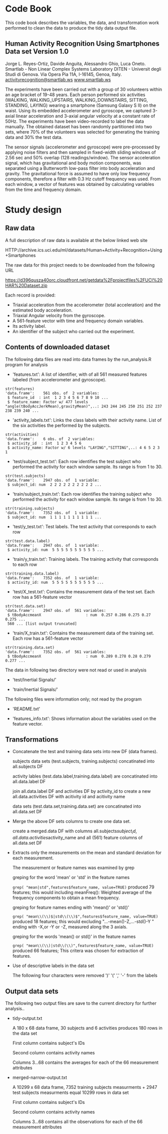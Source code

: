 Code Book 
=========

This code book describes the variables, the data, and transformation work performed to clean the data to produce the tidy data output file. 


Human Activity Recognition Using Smartphones Data set Version 1.0
----------------------------------------------------------------
Jorge L. Reyes-Ortiz, Davide Anguita, Alessandro Ghio, Luca Oneto.
Smartlab - Non Linear Complex Systems Laboratory
DITEN - Universit degli Studi di Genova.
Via Opera Pia 11A, I-16145, Genoa, Italy.
activityrecognition@smartlab.ws
www.smartlab.ws


The experiments have been carried out with a group of 30 volunteers within an age bracket of 19-48 years. Each person performed six activities (WALKING, WALKING_UPSTAIRS, WALKING_DOWNSTAIRS, SITTING, STANDING, LAYING) wearing a smartphone (Samsung Galaxy S II) on the waist. Using its embedded accelerometer and gyroscope, we captured 3-axial linear acceleration and 3-axial angular velocity at a constant rate of 50Hz. The experiments have been video-recorded to label the data manually. The obtained dataset has been randomly partitioned into two sets, where 70% of the volunteers was selected for generating the training data and 30% the test data. 

The sensor signals (accelerometer and gyroscope) were pre-processed by applying noise filters and then sampled in fixed-width sliding windows of 2.56 sec and 50% overlap (128 readings/window). The sensor acceleration signal, which has gravitational and body motion components, was separated using a Butterworth low-pass filter into body acceleration and gravity. The gravitational force is assumed to have only low frequency components, therefore a filter with 0.3 Hz cutoff frequency was used. From each window, a vector of features was obtained by calculating variables from the time and frequency domain. 


Study design
============


Raw data
--------

A full description of raw data is available at the below linked web site

HTTP://archive.ics.uci.edu/ml/datasets/Human+Activity+Recognition+Using+Smartphones 

The raw data for this project needs to be downloaded from the following URL

https://d396qusza40orc.cloudfront.net/getdata%2Fprojectfiles%2FUCI%20HAR%20Dataset.zip 

Each record is provided:

- Triaxial acceleration from the accelerometer (total acceleration) and the estimated body acceleration.
- Triaxial Angular velocity from the gyroscope. 
- A 561-feature vector with time and frequency domain variables. 
- Its activity label. 
- An identifier of the subject who carried out the experiment.

    
Contents of downloaded dataset 
------------------------------
The following data files are read into data frames by the run_analysis.R program for analysis

- 'features.txt': A list of identifier, with of all 561 measured features labeled (from accelerometer and gyroscope).
```{r}
str(features)
'data.frame':    561 obs. of  2 variables:
 $ feature_id  : int  1 2 3 4 5 6 7 8 9 10 ...
 $ feature_name: Factor w/ 477 levels "angle(tBodyAccJerkMean),gravityMean)",..: 243 244 245 250 251 252 237 238 239 240 ...
``` 
 
- 'activity_labels.txt':  Links the class labels with their activity name. List of the six activities the performed by the subjects.
```{r}
str(activities)
'data.frame':    6 obs. of  2 variables:
 $ activity_id  : int  1 2 3 4 5 6
 $ activity_name: Factor w/ 6 levels "LAYING","SITTING",..: 4 6 5 2 3 1
``` 
 
 
- 'test/subject_test.txt': Each row identifies the test subject who performed the activity for each window sample. Its range is from 1 to 30.
```{r}
str(test.subjects)
'data.frame':    2947 obs. of  1 variable:
 $ subject_id: num  2 2 2 2 2 2 2 2 2 2 ...
```

- 'train/subject_train.txt': Each row identifies the training subject who performed the activity for each window sample. Its range is from 1 to 30. 
```{r}
str(training.subjects)
'data.frame':    7352 obs. of  1 variable:
 $ subject_id: num  1 1 1 1 1 1 1 1 1 1 ...
```

- 'test/y_test.txt': Test labels. The test activity that corresponds to each row
```{r}
str(test.data.label)
'data.frame':    2947 obs. of  1 variable:
 $ activity_id: num  5 5 5 5 5 5 5 5 5 5 ...
``` 

- 'train/y_train.txt': Training labels. The training activity that corresponds to each row
```{r}
str(training.data.label)
'data.frame':    7352 obs. of  1 variable:
 $ activity_id: num  5 5 5 5 5 5 5 5 5 5 ...
``` 

- 'test/X_test.txt': Contains the measurement data of the test set. Each row has a 561-feature vector
```{r}
str(test.data.set)
'data.frame':    2947 obs. of  561 variables:
 $ tBodyAccmeanX                    : num  0.257 0.286 0.275 0.27 0.275 ...
 560 ... [list output truncated]
``` 

- 'train/X_train.txt': Contains the measurement data of the training set. Each row has a 561-feature vector
```{r}
str(training.data.set)
'data.frame':    7352 obs. of  561 variables:
 $ tBodyAccmeanX                    : num  0.289 0.278 0.28 0.279 0.277 ...
``` 


The data in following two directory were not read or used in analysis 

- 'test/Inertial Signals/'

- 'train/Inertial Signals/'

The following files were information only; not read by the program  

- 'README.txt'

- 'features_info.txt': Shows information about the variables used on the feature vector.


Transformations
---------------

* Concatenate the test and training data sets into new DF (data frames).

    subjects data sets (test.subjects, training.subjects) concatinated into all.subjects DF

    activity lables (test.data.label,training.data.label) are concatinated into all.data.label DF
  
    join all.data.label DF and activities DF by activity_id to create a new all.data.activities DF with acitivity id and acitivity name  
   
    data sets (test.data.set,training.data.set) are concatinated into all.data.set DF
  

* Merge the above DF sets columns to create one data set.

    create a merged.data DF with columns all.subjects$subject_id , all.data.activities$activity_name and all (561) feature columns of all.data.set DF


* Extracts only the measurements on the mean and standard deviation for each measurement.

    The measurement or feature names was examined by grep  

    greping for the word 'mean' or 'std' in the feature names 
    
    `grep( "mean|std",features$feature_name, value=TRUE)` produced 79 features; this would including meanFreq(): Weighted average of the frequency components to obtain a mean frequency.

    greping for feature names ending with 'mean()' or 'std()'
    
    `grep( "mean\\(\\)$|std\\(\\)$",features$feature_name, value=TRUE)` produced 18 features; this would excluding  "...-mean()-Z,...-std()-Y " ending with -X,or -Y or -Z, measured along the 3 axials.
    
    greping for the words 'mean() or std()' in the feature names
    
    `grep( "mean\\(\\)|std\\(\\)",features$feature_name, value=TRUE)` produced 66 features; This critera was chosen for extraction of features. 

* Use of descriptive labels in the data set

    The following four characters were removed 
    ')' '(' ',' '-' from the labels

   
Output data sets
----------------

The following two output files are save to the current directory for further analysis..

* tidy-output.txt

    A 180 x 68 data frame, 30 subjects and 6 activities produces 180 rows in the data set 
    
    First column contains subject's IDs
    
    Second column contains activity names
    
    Columns 3...68 contains the averages for each of the 66 measurement attributes
    
* merged-narrow-output.txt

    A 10299 x 68 data frame, 7352 training subjects measurments + 2947 test subjects measurments equal 10299 rows in data set
    
    First column contains subject's IDs
    
    Second column contains activity names
    
    Columns 3...68 contains all the observations for each of the 66 measurement attributes
    
